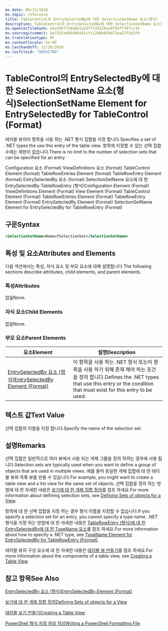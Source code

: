 ```yaml
---
ms.date: 09/13/2016
ms.topic: reference
title: TableControl의 EntrySelectedBy에 대한 SelectionSetName 요소(형식)
description: TableControl의 EntrySelectedBy에 대한 SelectionSetName 요소(형식)
ms.openlocfilehash: a5a395f718d0e1a2d7f33d120ce4fd2ff787cc34
ms.sourcegitcommit: ba7315a496986451cfc1296b659d73ea2373d3f0
ms.translationtype: MT
ms.contentlocale: ko-KR
ms.lasthandoff: 12/10/2020
ms.locfileid: "92651784"
---
```

# <a name="selectionsetname-element-for-entryselectedby-for-tablecontrol-format"></a><span data-ttu-id="d4759-103">TableControl의 EntrySelectedBy에 대한 SelectionSetName 요소(형식)</span><span class="sxs-lookup"><span data-stu-id="d4759-103">SelectionSetName Element for EntrySelectedBy for TableControl (Format)</span></span>

<span data-ttu-id="d4759-104">테이블 뷰의이 항목을 사용 하는 .NET 형식 집합을 지정 합니다.</span><span class="sxs-lookup"><span data-stu-id="d4759-104">Specifies a set of .NET types the use this entry of the table view.</span></span> <span data-ttu-id="d4759-105">항목에 지정할 수 있는 선택 집합 수에는 제한이 없습니다.</span><span class="sxs-lookup"><span data-stu-id="d4759-105">There is no limit to the number of selection sets that can be specified for an entry.</span></span>

<span data-ttu-id="d4759-106">Configuration 요소 (Format) ViewDefinitions 요소 (format) TableControl Element (format) TableRowEntries Element (format) TableRowEntry Element (format) EntrySelectedBy 요소 (format) SelectionSetName 요소에 대 한 EntrySelectedBy TableRowEntry (형식)</span><span class="sxs-lookup"><span data-stu-id="d4759-106">Configuration Element (Format) ViewDefinitions Element (Format) View Element (Format) TableControl Element (Format) TableRowEntries Element (Format) TableRowEntry Element (Format) EntrySelectedBy Element (Format) SelectionSetName Element for EntrySelectedBy for TableRowEntry (Format)</span></span>

## <a name="syntax"></a><span data-ttu-id="d4759-107">구문</span><span class="sxs-lookup"><span data-stu-id="d4759-107">Syntax</span></span>

```xml
<SelectionSetName>NameofSelectionSet</SelectionSetName>
```

## <a name="attributes-and-elements"></a><span data-ttu-id="d4759-108">특성 및 요소</span><span class="sxs-lookup"><span data-stu-id="d4759-108">Attributes and Elements</span></span>

<span data-ttu-id="d4759-109">다음 섹션에서는 특성, 자식 요소 및 부모 요소에 대해 설명합니다.</span><span class="sxs-lookup"><span data-stu-id="d4759-109">The following sections describe attributes, child elements, and parent elements.</span></span>

### <a name="attributes"></a><span data-ttu-id="d4759-110">특성</span><span class="sxs-lookup"><span data-stu-id="d4759-110">Attributes</span></span>

<span data-ttu-id="d4759-111">없음</span><span class="sxs-lookup"><span data-stu-id="d4759-111">None.</span></span>

### <a name="child-elements"></a><span data-ttu-id="d4759-112">자식 요소</span><span class="sxs-lookup"><span data-stu-id="d4759-112">Child Elements</span></span>

<span data-ttu-id="d4759-113">없음</span><span class="sxs-lookup"><span data-stu-id="d4759-113">None.</span></span>

### <a name="parent-elements"></a><span data-ttu-id="d4759-114">부모 요소</span><span class="sxs-lookup"><span data-stu-id="d4759-114">Parent Elements</span></span>

|<span data-ttu-id="d4759-115">요소</span><span class="sxs-lookup"><span data-stu-id="d4759-115">Element</span></span>|<span data-ttu-id="d4759-116">설명</span><span class="sxs-lookup"><span data-stu-id="d4759-116">Description</span></span>|
|-------------|-----------------|
|[<span data-ttu-id="d4759-117">EntrySelectedBy 요소 (형식)</span><span class="sxs-lookup"><span data-stu-id="d4759-117">EntrySelectedBy Element (Format)</span></span>](./entryselectedby-element-for-tablerowentry-for-tablecontrol-format.md)|<span data-ttu-id="d4759-118">이 항목을 사용 하는 .NET 형식 또는이 항목을 사용 하기 위해 존재 해야 하는 조건을 정의 합니다.</span><span class="sxs-lookup"><span data-stu-id="d4759-118">Defines the .NET types that use this entry or the condition that must exist for this entry to be used.</span></span>|

## <a name="text-value"></a><span data-ttu-id="d4759-119">텍스트 값</span><span class="sxs-lookup"><span data-stu-id="d4759-119">Text Value</span></span>

<span data-ttu-id="d4759-120">선택 집합의 이름을 지정 합니다.</span><span class="sxs-lookup"><span data-stu-id="d4759-120">Specify the name of the selection set.</span></span>

## <a name="remarks"></a><span data-ttu-id="d4759-121">설명</span><span class="sxs-lookup"><span data-stu-id="d4759-121">Remarks</span></span>

<span data-ttu-id="d4759-122">선택 집합은 일반적으로 여러 뷰에서 사용 되는 개체 그룹을 정의 하려는 경우에 사용 됩니다.</span><span class="sxs-lookup"><span data-stu-id="d4759-122">Selection sets are typically used when you want to define a group of objects that are used in multiple views.</span></span> <span data-ttu-id="d4759-123">예를 들어 동일한 개체 집합에 대 한 테이블 뷰와 목록 뷰를 만들 수 있습니다.</span><span class="sxs-lookup"><span data-stu-id="d4759-123">For example, you might want to create a table view and a list view for the same set of objects.</span></span> <span data-ttu-id="d4759-124">선택 집합을 정의 하는 방법에 대 한 자세한 내용은 [보기에 대 한 개체 집합 정의](./defining-selection-sets.md)를 참조 하세요.</span><span class="sxs-lookup"><span data-stu-id="d4759-124">For more information about defining selection sets, see [Defining Sets of objects for a View](./defining-selection-sets.md).</span></span>

<span data-ttu-id="d4759-125">항목에 대 한 선택 집합을 지정 하는 경우 형식 이름을 지정할 수 없습니다.</span><span class="sxs-lookup"><span data-stu-id="d4759-125">If you specify a selection set for an entry, you cannot specify a type name.</span></span> <span data-ttu-id="d4759-126">.NET 형식을 지정 하는 방법에 대 한 자세한 내용은 [TableRowEntry (형식)에 대 한 EntrySelectedBy에 대 한 TypeName 요소](./typename-element-for-entryselectedby-for-tablecontrol-format.md)를 참조 하세요.</span><span class="sxs-lookup"><span data-stu-id="d4759-126">For more information about how to specify a .NET type, see [TypeName Element for EntrySelectedBy for TableRowEntry (Format)](./typename-element-for-entryselectedby-for-tablecontrol-format.md).</span></span>

<span data-ttu-id="d4759-127">테이블 뷰의 구성 요소에 대 한 자세한 내용은 [테이블 뷰 만들기](./creating-a-table-view.md)를 참조 하세요.</span><span class="sxs-lookup"><span data-stu-id="d4759-127">For more information about the components of a table view, see [Creating a Table View](./creating-a-table-view.md).</span></span>

## <a name="see-also"></a><span data-ttu-id="d4759-128">참고 항목</span><span class="sxs-lookup"><span data-stu-id="d4759-128">See Also</span></span>

[<span data-ttu-id="d4759-129">EntrySelectedBy 요소 (형식)</span><span class="sxs-lookup"><span data-stu-id="d4759-129">EntrySelectedBy Element (Format)</span></span>](./entryselectedby-element-for-tablerowentry-for-tablecontrol-format.md)

[<span data-ttu-id="d4759-130">보기에 대 한 개체 집합 정의</span><span class="sxs-lookup"><span data-stu-id="d4759-130">Defining Sets of objects for a View</span></span>](./defining-selection-sets.md)

[<span data-ttu-id="d4759-131">테이블 보기 만들기</span><span class="sxs-lookup"><span data-stu-id="d4759-131">Creating a Table View</span></span>](./creating-a-table-view.md)

[<span data-ttu-id="d4759-132">PowerShell 형식 지정 파일 작성</span><span class="sxs-lookup"><span data-stu-id="d4759-132">Writing a PowerShell Formatting File</span></span>](./writing-a-powershell-formatting-file.md)

